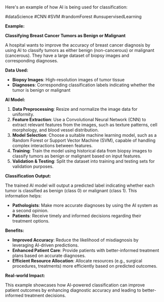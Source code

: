 Here's an example of how AI is being used for classification:

#dataScience #CNN #SVM #randomForest #unsupervisedLearning

**Example:**

**Classifying Breast Cancer Tumors as Benign or Malignant**

A hospital wants to improve the accuracy of breast cancer diagnosis by using AI to classify tumors as either benign (non-cancerous) or malignant (cancerous). They have a large dataset of biopsy images and corresponding diagnoses.

**Data Used:**

- **Biopsy Images**: High-resolution images of tumor tissue
- **Diagnoses**: Corresponding classification labels indicating whether the tumor is benign or malignant

**AI Model:**

1. **Data Preprocessing**: Resize and normalize the image data for uniformity.
2. **Feature Extraction**: Use a Convolutional Neural Network (CNN) to extract relevant features from the images, such as texture patterns, cell morphology, and blood vessel distribution.
3. **Model Selection**: Choose a suitable machine learning model, such as a Random Forest or Support Vector Machine (SVM), capable of handling complex interactions between features.
4. **Training**: Train the model using historical data from biopsy images to classify tumors as benign or malignant based on input features.
5. **Validation & Testing**: Split the dataset into training and testing sets for validation purposes.

**Classification Output:**

The trained AI model will output a predicted label indicating whether each tumor is classified as benign (class 0) or malignant (class 1). This information helps:

- **Pathologists**: Make more accurate diagnoses by using the AI system as a second opinion.
- **Patients**: Receive timely and informed decisions regarding their treatment options.

**Benefits:**

- **Improved Accuracy**: Reduce the likelihood of misdiagnosis by leveraging AI-driven predictions.
- **Enhanced Patient Care**: Provide patients with better-informed treatment plans based on accurate diagnoses.
- **Efficient Resource Allocation**: Allocate resources (e.g., surgical procedures, treatments) more efficiently based on predicted outcomes.

**Real-world Impact:**

This example showcases how AI-powered classification can improve patient outcomes by enhancing diagnostic accuracy and leading to better-informed treatment decisions.